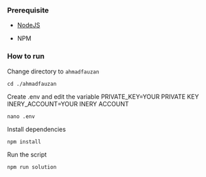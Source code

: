 ### Prerequisite

- [NodeJS](https://nodejs.org/en/)

- NPM



### How to run

Change directory to ```ahmadfauzan```

```shell
cd ./ahmadfauzan
```

Create .env and edit the variable
PRIVATE_KEY=YOUR PRIVATE KEY
INERY_ACCOUNT=YOUR INERY ACCOUNT

```shell
nano .env
```

Install dependencies

```shell
npm install
```

Run the script

```
npm run solution
```
